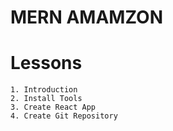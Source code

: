 # MERN AMAMZON

# Lessons
    1. Introduction
    2. Install Tools
    3. Create React App
    4. Create Git Repository
    